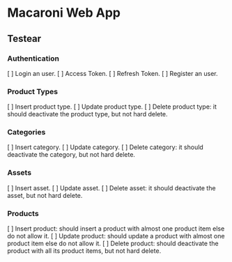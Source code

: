 # Macaroni Web App

## Testear

### Authentication

[ ] Login an user.
[ ] Access Token.
[ ] Refresh Token.
[ ] Register an user.

### Product Types

[ ] Insert product type.
[ ] Update product type.
[ ] Delete product type: it should deactivate the product type, but not hard delete.

### Categories

[ ] Insert category.
[ ] Update category.
[ ] Delete category: it should deactivate the category, but not hard delete.

### Assets

[ ] Insert asset.
[ ] Update asset.
[ ] Delete asset: it should deactivate the asset, but not hard delete.

### Products

[ ] Insert product: should insert a product with almost one product item else do not allow it.
[ ] Update product: should update a product with almost one product item else do not allow it.
[ ] Delete product: should deactivate the product with all its product items, but not hard delete.
